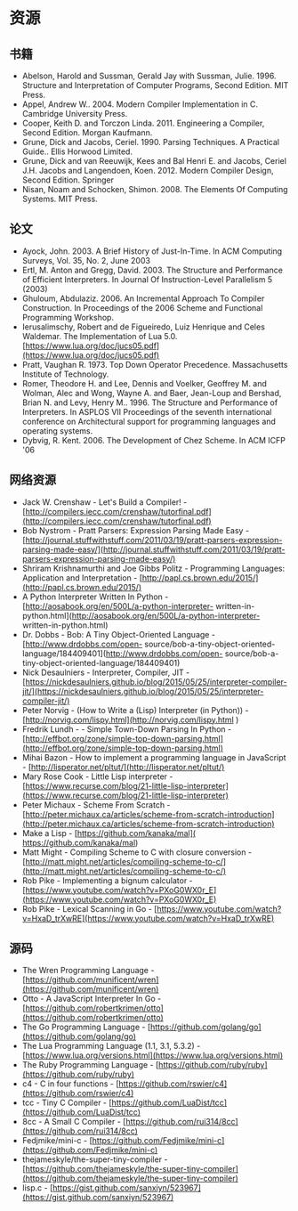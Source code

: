 # 资源

## 书籍

- Abelson, Harold and Sussman, Gerald Jay with Sussman, Julie. 1996. Structure and Interpretation of Computer Programs, Second Edition. MIT Press.
- Appel, Andrew W.. 2004. Modern Compiler Implementation in C. Cambridge University Press.
- Cooper, Keith D. and Torczon Linda. 2011. Engineering a Compiler, Second Edition. Morgan Kaufmann.
- Grune, Dick and Jacobs, Ceriel. 1990. Parsing Techniques. A Practical Guide.. Ellis Horwood Limited.
- Grune, Dick and van Reeuwijk, Kees and Bal Henri E. and Jacobs, Ceriel J.H. Jacobs and Langendoen, Koen. 2012. Modern Compiler Design, Second Edition. Springer
- Nisan, Noam and Schocken, Shimon. 2008. The Elements Of Computing Systems. MIT Press.

## 论文

- Ayock, John. 2003. A Brief History of Just-In-Time. In ACM Computing Surveys, Vol. 35, No. 2, June 2003
- Ertl, M. Anton and Gregg, David. 2003. The Structure and Performance of Efficient Interpreters. In Journal Of Instruction-Level Parallelism 5 (2003)
- Ghuloum, Abdulaziz. 2006. An Incremental Approach To Compiler Construction. In Proceedings of the 2006 Scheme and Functional Programming Workshop.
- Ierusalimschy, Robert and de Figueiredo, Luiz Henrique and Celes Waldemar. The Implementation of Lua 5.0. [https://www.lua.org/doc/jucs05.pdf](https://www.lua.org/doc/jucs05.pdf)
- Pratt, Vaughan R. 1973. Top Down Operator Precedence. Massachusetts Institute of Technology.
- Romer, Theodore H. and Lee, Dennis and Voelker, Geoffrey M. and Wolman, Alec and Wong, Wayne A. and Baer, Jean-Loup and Bershad, Brian N. and Levy, Henry M.. 1996. The Structure and Performance of Interpreters. In ASPLOS VII Proceedings of the seventh international conference on Architectural support for programming languages and operating systems.
- Dybvig, R. Kent. 2006. The Development of Chez Scheme. In ACM ICFP '06

## 网络资源

- Jack W. Crenshaw - Let's Build a Compiler! -
[http://compilers.iecc.com/crenshaw/tutorfinal.pdf](http://compilers.iecc.com/crenshaw/tutorfinal.pdf)
- Bob Nystrom - Pratt Parsers: Expression Parsing Made Easy -[http://journal.stuffwithstuff.com/2011/03/19/pratt-parsers-expression-parsing-made-easy/](http://journal.stuffwithstuff.com/2011/03/19/pratt-parsers-expression-parsing-made-easy/)
- Shriram Krishnamurthi and Joe Gibbs Politz - Programming Languages: Application and Interpretation - [http://papl.cs.brown.edu/2015/](http://papl.cs.brown.edu/2015/)
- A Python Interpreter Written In Python - [<http://aosabook.org/en/500L/a-python-interpreter-> written-in-python.html](<http://aosabook.org/en/500L/a-python-interpreter-> written-in-python.html)
- Dr. Dobbs - Bob: A Tiny Object-Oriented Language - [<http://www.drdobbs.com/open-> source/bob-a-tiny-object-oriented-language/184409401](<http://www.drdobbs.com/open-> source/bob-a-tiny-object-oriented-language/184409401)
- Nick Desaulniers - Interpreter, Compiler, JIT - [https://nickdesaulniers.github.io/blog/2015/05/25/interpreter-compiler-jit/](https://nickdesaulniers.github.io/blog/2015/05/25/interpreter-compiler-jit/)
- Peter Norvig - (How to Write a (Lisp) Interpreter (in Python)) - [http://norvig.com/lispy.html](http://norvig.com/lispy.html )
- Fredrik Lundh - - Simple Town-Down Parsing In Python - [http://effbot.org/zone/simple-top-down-parsing.html](http://effbot.org/zone/simple-top-down-parsing.html)
- Mihai Bazon - How to implement a programming language in JavaScript - [http://lisperator.net/pltut/](http://lisperator.net/pltut/)
- Mary Rose Cook - Little Lisp interpreter - [https://www.recurse.com/blog/21-little-lisp-interpreter](https://www.recurse.com/blog/21-little-lisp-interpreter)
- Peter Michaux - Scheme From Scratch - [http://peter.michaux.ca/articles/scheme-from-scratch-introduction](http://peter.michaux.ca/articles/scheme-from-scratch-introduction)
- Make a Lisp - [https://github.com/kanaka/mal]( https://github.com/kanaka/mal)
- Matt Might - Compiling Scheme to C with closure conversion - [http://matt.might.net/articles/compiling-scheme-to-c/](http://matt.might.net/articles/compiling-scheme-to-c/)
- Rob Pike - Implementing a bignum calculator - [https://www.youtube.com/watch?v=PXoG0WX0r_E](https://www.youtube.com/watch?v=PXoG0WX0r_E)
- Rob Pike - Lexical Scanning in Go - [https://www.youtube.com/watch?v=HxaD_trXwRE](https://www.youtube.com/watch?v=HxaD_trXwRE)

## 源码

- The Wren Programming Language - [https://github.com/munificent/wren](https://github.com/munificent/wren)
- Otto - A JavaScript Interpreter In Go - [https://github.com/robertkrimen/otto](https://github.com/robertkrimen/otto)
- The Go Programming Language - [https://github.com/golang/go](https://github.com/golang/go)
- The Lua Programming Language (1.1, 3.1, 5.3.2) - [https://www.lua.org/versions.html](https://www.lua.org/versions.html)
- The Ruby Programming Language - [https://github.com/ruby/ruby](https://github.com/ruby/ruby)
- c4 - C in four functions - [https://github.com/rswier/c4](https://github.com/rswier/c4)
- tcc - Tiny C Compiler - [https://github.com/LuaDist/tcc](https://github.com/LuaDist/tcc)
- 8cc - A Small C Compiler - [https://github.com/rui314/8cc](https://github.com/rui314/8cc)
- Fedjmike/mini-c - [https://github.com/Fedjmike/mini-c](https://github.com/Fedjmike/mini-c)
- thejameskyle/the-super-tiny-compiler - [https://github.com/thejameskyle/the-super-tiny-compiler](https://github.com/thejameskyle/the-super-tiny-compiler)
- lisp.c - [https://gist.github.com/sanxiyn/523967](https://gist.github.com/sanxiyn/523967)
